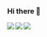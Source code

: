 ### Hi there 👋

<a href="https://shields.io/">
  <img align="left" src="https://img.shields.io/badge/motivation-full-brightgreen" />
</a>
<a href="https://github.com/anuraghazra/github-readme-stats">
  <img align="left" src="https://github-readme-stats.vercel.app/api?username=yukikamome316&show_icons=true&theme=react&count_private=true" />
</a>
<a href="https://github.com/anuraghazra/github-readme-stats">
  <img align="left" src="https://github-readme-stats.vercel.app/api/top-langs/?username=yukikamome316&&theme=react&count_private=true&exclude_repo=MCSE-Editor" />
</a>
